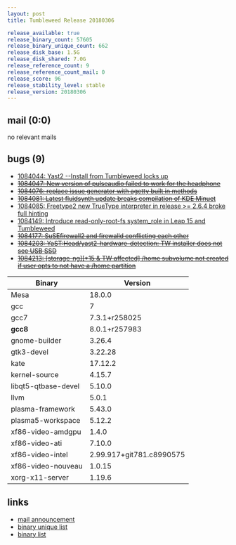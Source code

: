 ```yaml
---
layout: post
title: Tumbleweed Release 20180306

release_available: true
release_binary_count: 57605
release_binary_unique_count: 662
release_disk_base: 1.5G
release_disk_shared: 7.0G
release_reference_count: 9
release_reference_count_mail: 0
release_score: 96
release_stability_level: stable
release_version: 20180306
---
```


## mail (0:0)

no relevant mails

## bugs (9)

<!--more-->

- [1084044: Yast2 --Install from Tumbleweed locks up](https://bugzilla.opensuse.org/show_bug.cgi?id=1084044)
- ~~[1084047: New version of pulseaudio failed to work for the headphone](https://bugzilla.opensuse.org/show_bug.cgi?id=1084047)~~
- ~~[1084076: replace issue generator with agetty built in methods](https://bugzilla.opensuse.org/show_bug.cgi?id=1084076)~~
- ~~[1084081: Latest fluidsynth update breaks compilation of KDE Minuet](https://bugzilla.opensuse.org/show_bug.cgi?id=1084081)~~
- [1084085: Freetype2 new TrueType interpreter in release >= 2.6.4 broke full hinting](https://bugzilla.opensuse.org/show_bug.cgi?id=1084085)
- [1084149: Introduce read-only-root-fs system_role in Leap 15 and Tumbleweed](https://bugzilla.opensuse.org/show_bug.cgi?id=1084149)
- ~~[1084177: SuSEfirewall2 and firewalld conflicting each other](https://bugzilla.opensuse.org/show_bug.cgi?id=1084177)~~
- ~~[1084203: YaST:Head/yast2-hardware-detection: TW installer does not see USB SSD](https://bugzilla.opensuse.org/show_bug.cgi?id=1084203)~~
- ~~[1084213: [storage-ng][*15 & TW affected] /home subvolume not created if user opts to not have a /home partition](https://bugzilla.opensuse.org/show_bug.cgi?id=1084213)~~

Binary | Version
--- | ---
Mesa | 18.0.0
gcc | 7
gcc7 | 7.3.1+r258025
**gcc8** | 8.0.1+r257983
gnome-builder | 3.26.4
gtk3-devel | 3.22.28
kate | 17.12.2
kernel-source | 4.15.7
libqt5-qtbase-devel | 5.10.0
llvm | 5.0.1
plasma-framework | 5.43.0
plasma5-workspace | 5.12.2
xf86-video-amdgpu | 1.4.0
xf86-video-ati | 7.10.0
xf86-video-intel | 2.99.917+git781.c8990575
xf86-video-nouveau | 1.0.15
xorg-x11-server | 1.19.6

## links

- [mail announcement](https://lists.opensuse.org/opensuse-factory/2018-03/msg00131.html)
- [binary unique list](http://download.tumbleweed.boombatower.com/20180306/rpm.unique.list)
- [binary list](http://download.tumbleweed.boombatower.com/20180306/rpm.list)
